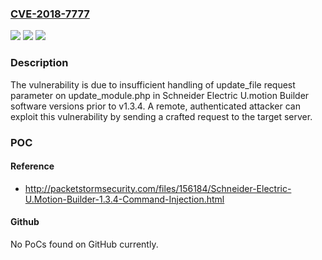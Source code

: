 ### [CVE-2018-7777](https://cve.mitre.org/cgi-bin/cvename.cgi?name=CVE-2018-7777)
![](https://img.shields.io/static/v1?label=Product&message=U.Motion&color=blue)
![](https://img.shields.io/static/v1?label=Version&message=n%2Fa&color=blue)
![](https://img.shields.io/static/v1?label=Vulnerability&message=Samba%20Remote%20Code%20Execution&color=brighgreen)

### Description

The vulnerability is due to insufficient handling of update_file request parameter on update_module.php in Schneider Electric U.motion Builder software versions prior to v1.3.4. A remote, authenticated attacker can exploit this vulnerability by sending a crafted request to the target server.

### POC

#### Reference
- http://packetstormsecurity.com/files/156184/Schneider-Electric-U.Motion-Builder-1.3.4-Command-Injection.html

#### Github
No PoCs found on GitHub currently.

